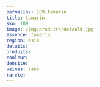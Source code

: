 ```yaml
---
permalink: 189-tamarin
title: tamarin
sku: 189
image: /img/produits/default.jpg
essence: tamarin
region: asie
details: 
produits: 
couleur: 
densite: 
veines: sans
rarete: 
---
```


